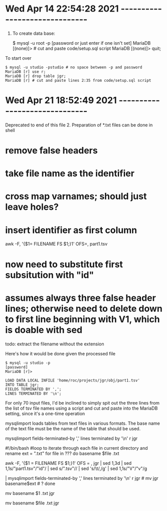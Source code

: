 # Wed Apr 14 22:54:28 2021 ------------------------------

1. To create data base:

    $ mysql -u root -p
    [password or just enter if one isn't set]
    MariaDB [(none)]> # cut and paste code/setup.sql script
    MariaDB [(none)]> quit;

To start over

    $ mysql -u studio -pstudio # no space between -p and password
    MariaDB [r] use r;
    MariaDB [r] drop table jgr;
    MariaDB [r] # cut and paste lines 2:35 from code/setup.sql script
  
# Wed Apr 21 18:52:49 2021 ------------------------------

Deprecated to end of this file
2. Preparation of *.txt files can be done in shell

# remove false headers
# take file name as the identifier
# cross map varnames; should just leave holes?


# insert identifier as first column

  awk -F, '{$1= FILENAME FS $1;}1' OFS=, part1.tsv

# now need to substitute first subsitution with "id"

# assumes always three false header lines; otherwise need to delete down to first line beginning with V1, which is doable with sed


todo: extract the filename without the extension
  
Here's how it would be done given the processed file

    $ mysql -u studio -p
    [password]
    MariaDB [r]>
    
    LOAD DATA LOCAL INFILE 'home/roc/projects/jgr/obj/part1.tsv'
    INTO TABLE jgr;
    FIELDS TERMINATED BY ',';
    LINES TERMINATED BY '\n';
    
For only 70 input files, I'd be inclined to simply spit out the three lines from the list of tsv file names using a script and cut and paste into the MariaDB setting, since it's a one-time operation

mysqlimport loads tables from text files in various formats. The base name of the text file must be the name of the table that should be used. 

mysqlimport fields-terminated-by ',' lines terminated by '\n' r jgr


#!/bin/bash
#loop to iterate through each file in current directory and rename
ext = ".txt"
for file in ???
do
  basename $file .txt
  
  awk -F, '{$1 = FILENAME FS $1;}1' OFS = , jgr   | 
    sed 1,3d  | 
    sed 1,1s/"part1.tsv"/"id"/ | 
    sed s/".tsv"// | 
    sed 's/\t/,/g' | 
    sed 1,1s/"V"/"v"/g 
    
| 
    mysqlimport fields-terminated-by ',' lines terminated by '\n' r jgr #
    mv jgr basename$ext # ?
done


  mv basename $1 .txt jgr


  mv basename $file .txt jgr





